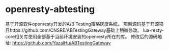 # openresty-abtesting
基于开源软件openresty开发的A/B Testing策略灰度系统。 项目源码基于开源项目https://github.com/CNSRE/ABTestingGateway基础上稍微修改。 lua-resty-core相关库使用全部基于当前环境安装的openresty所在的库。
修改后的源码地址: https://github.com/YazaiHu/ABTestingGateway

